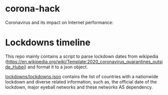# corona-hack
Coronavirus and its impact on Internet performance: 

# Lockdowns timeline
This repo mainly contains a script to parse lockdown dates from wikipedia (https://en.wikipedia.org/wiki/Template:2020_coronavirus_quarantines_outside_Hubei) and format it to a json object.

[lockdowns/lockdowns.json](https://github.com/romain-fontugne/corona-hack/blob/master/lockdowns/lockdowns.json) contains the list of countries with a nationwide lockdown and diverse related information, such as, the official date of the lockdown, major eyeball networks and these networks AS dependency.
